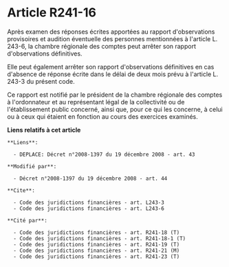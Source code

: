 # Article R241-16

Après examen des réponses écrites apportées au rapport d'observations provisoires et audition éventuelle des personnes
mentionnées à l'article L. 243-6, la chambre régionale des comptes peut arrêter son rapport d'observations définitives. 

Elle peut également arrêter son rapport d'observations définitives en cas d'absence de réponse écrite dans le délai de deux
mois prévu à l'article L. 243-3 du présent code. 

Ce rapport est notifié par le président de la chambre régionale des comptes à l'ordonnateur et au représentant légal de la
collectivité ou de l'établissement public concerné, ainsi que, pour ce qui les concerne, à celui ou à ceux qui étaient en
fonction au cours des exercices examinés.

**Liens relatifs à cet article**

	**Liens**:

	  - DEPLACE: Décret n°2008-1397 du 19 décembre 2008 - art. 43

	**Modifié par**:

	  - Décret n°2008-1397 du 19 décembre 2008 - art. 44

	**Cite**:

	  - Code des juridictions financières - art. L243-3
	  - Code des juridictions financières - art. L243-6

	**Cité par**:

	  - Code des juridictions financières - art. R241-18 (T)
	  - Code des juridictions financières - art. R241-18-1 (T)
	  - Code des juridictions financières - art. R241-19 (T)
	  - Code des juridictions financières - art. R241-21 (M)
	  - Code des juridictions financières - art. R241-23 (T)
